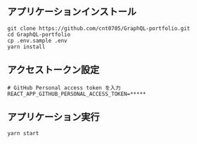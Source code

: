 ## アプリケーションインストール
```
git clone https://github.com/cnt0705/GraphQL-portfolio.git
cd GraphQL-portfolio
cp .env.sample .env
yarn install
```

## アクセストークン設定
```
# GitHub Personal access token を入力
REACT_APP_GITHUB_PERSONAL_ACCESS_TOKEN=*****
```

## アプリケーション実行
```
yarn start
```
